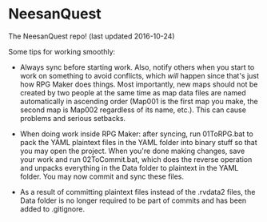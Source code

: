 # NeesanQuest

The NeesanQuest repo!
(last updated 2016-10-24)

Some tips for working smoothly:

- Always sync before starting work. Also, notify others when you start to work on something to avoid conflicts, which *will* happen since that's just how RPG Maker does things. Most importantly, new maps should not be created by two people at the same time as map data files are named automatically in ascending order (Map001 is the first map you make, the second map is Map002 regardless of its name, etc.). This can cause problems and serious setbacks.

- When doing work inside RPG Maker: after syncing, run 01ToRPG.bat to pack the YAML plaintext files in the YAML folder into binary stuff so that you may open the project. When you're done making changes, save your work and run 02ToCommit.bat, which does the reverse operation and unpacks everything in the Data folder to plaintext in the YAML folder. You may now commit and sync these files.

- As a result of committing plaintext files instead of the .rvdata2 files, the Data folder is no longer required to be part of commits and has been added to .gitignore.